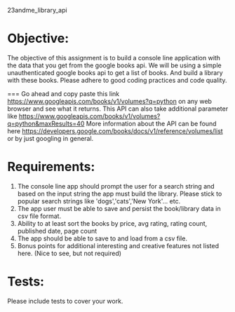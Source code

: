 23andme_library_api

Objective:
==========
The objective of this assignment is to build a console line application with the data that you get from the google books api.
We will be using a simple unauthenticated google books api to get a list of books. And build a library with these books.
Please adhere to good coding practices and code quality.

===
Go ahead and copy paste this link https://www.googleapis.com/books/v1/volumes?q=python on any web browser and see what it returns.
This API can also take additional parameter like https://www.googleapis.com/books/v1/volumes?q=python&maxResults=40
More information about the API can be found here https://developers.google.com/books/docs/v1/reference/volumes/list or by just googling in general.

Requirements:
============
1. The console line app should prompt the user for a search string and based on the input string the app must build the library. Please stick to popular search strings like 'dogs','cats','New York'... etc.
2. The app user must be able to save and persist the book/library data in csv file format.
3. Ability to at least sort the books by price, avg rating, rating count, published date, page count
4. The app should be able to save to and load from a csv file.
5. Bonus points for additional interesting and creative features not listed here. (Nice to see, but not required)

Tests:
============
Please include tests to cover your work.

